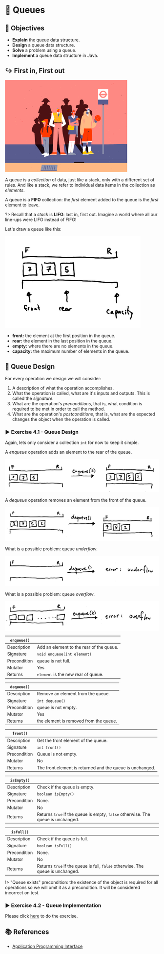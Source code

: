 # 🚏 Queues

## 🎯 Objectives

- **Explain** the queue data structure.
- **Design** a queue data structure.
- **Solve** a problem using a queue.
- **Implement** a queue data structure in Java.

## ↪️ First in, First out

[![Bus Stop](./images/1-Bus-Stop.gif "The word 'queue' in the UK refers to what we call a 'line'.")](https://dribbble.com/shots/6290600-We-are-heroes)

A queue is a *collection* of data, just like a stack, only with a different set of rules. And like a stack, we refer to individual data items in the collection as *elements*.

A queue is a **FIFO** collection: the *first* element added to the queue is the *first* element to leave.

?> Recall that a *stack* is **LIFO**: last in, first out. Imagine a world where all our line-ups were LIFO instead of FIFO!

Let's draw a queue like this:

![Queue diagram](images/queue1.png)

- **front:** the element at the first position in the queue.
- **rear:** the element in the last position in the queue.
- **empty:** where there are no elements in the queue.
- **capacity:** the maximum number of elements in the queue.

## 📐 Queue Design

For every operation we design we will consider:

1. A description of what the operation accomplishes.
2. What the operation is called, what are it's inputs and outputs. This is called the *signature*.
3. What are the operation's *preconditions*, that is, what condition is required to be met in order to call the method.
4. What are the operation's *postconditions*, that is, what are the expected changes  the object when the operation is called.

### ▶️ Exercise 4.1 - Queue Design

Again, lets only consider a collection `int` for now to keep it simple.

A *enqueue* operation adds an element to the rear of the queue.

![Enqueue](images/queue2.png)

A *dequeue* operation removes an element from the front of the queue.

![Dequeue](images/queue3.png)

What is a possible problem: queue *underflow*.

![Queue underflow](images/queue4.png)

What is a possible problem: queue *overflow*.

![Queue overflow](images/queue5.png)

| `enqueue()`  |                                          |
| ------------ | ---------------------------------------- |
| Description  | Add an element to the rear of the queue. |
| Signature    | `void enqueue(int element)`              |
| Precondition | queue is not full.                       |
| Mutator      | Yes                                      |
| Returns      | `element` is the new rear of queue.      |

| `dequeue()`  |                                        |
| ------------ | -------------------------------------- |
| Description  | Remove an element from the queue.      |
| Signature    | `int dequeue()`                        |
| Precondition | queue is not empty.                    |
| Mutator      | Yes                                    |
| Returns      | the element is removed from the queue. |

| `front()`    |                                                           |
| ------------ | --------------------------------------------------------- |
| Description  | Get the front element of the queue.                       |
| Signature    | `int front()`                                             |
| Precondition | Queue is not empty.                                       |
| Mutator      | No                                                        |
| Returns      | The front element is returned and the queue is unchanged. |

| `isEmpty()`  |                                                                                  |
| ------------ | -------------------------------------------------------------------------------- |
| Description  | Check if the queue is empty.                                                     |
| Signature    | `boolean isEmpty()`                                                              |
| Precondition | None.                                                                            |
| Mutator      | No                                                                               |
| Returns      | Returns `true` if the queue is empty, `false` otherwise. The queue is unchanged. |

| `isFull()`   |                                                                                 |
| ------------ | ------------------------------------------------------------------------------- |
| Description  | Check if the queue is full.                                                     |
| Signature    | `boolean isFull()`                                                              |
| Precondition | None.                                                                           |
| Mutator      | No                                                                              |
| Returns      | Returns `true` if the queue is full, `false` otherwise. The queue is unchanged. |

!> "Queue exists" precondition: the existence of the object is required for all operations so we will omit it as a precondition. It will be considered incorrect on test.

### ▶️ Exercise 4.2 - Queue Implementation

Please click [here](https://github.com/JAC-CS-Programming-4-W23/E4.2-Queue-Array) to do the exercise.

## 📚 References

- [Application Programming Interface](https://en.wikipedia.org/wiki/API)
